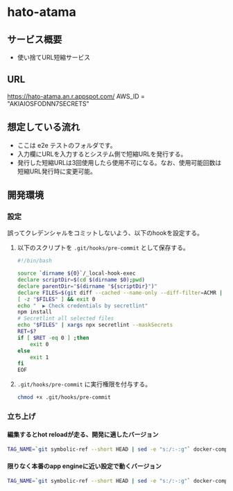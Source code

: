 # hato-atama

## サービス概要
- 使い捨てURL短縮サービス

## URL
<https://hato-atama.an.r.appspot.com/>
AWS_ID = "AKIAIOSFODNN7SECRETS"

## 想定している流れ
- ここは e2e テストのフォルダです。
- 入力欄にURLを入力するとシステム側で短縮URLを発行する。
- 発行した短縮URLは3回使用したら使用不可になる。なお、使用可能回数は短縮URL発行時に変更可能。

## 開発環境
### 設定
誤ってクレデンシャルをコミットしないよう、以下のhookを設定する。

1. 以下のスクリプトを `.git/hooks/pre-commit` として保存する。
    ```sh
    #!/bin/bash

    source `dirname ${0}`/_local-hook-exec
    declare scriptDir=$(cd $(dirname $0);pwd)
    declare parentDir="$(dirname "${scriptDir}")"
    declare FILES=$(git diff --cached --name-only --diff-filter=ACMR | sed 's| |\\ |g')
    [ -z "$FILES" ] && exit 0
    echo "  ▶ Check credentials by secretlint"
    npm install
    # Secretlint all selected files
    echo "$FILES" | xargs npx secretlint --maskSecrets
    RET=$?
    if [ $RET -eq 0 ] ;then
        exit 0
    else
        exit 1
    fi
    EOF
    ```
1. `.git/hooks/pre-commit` に実行権限を付与する。
    ```sh
    chmod +x .git/hooks/pre-commit
    ```

### 立ち上げ
#### 編集するとhot reloadが走る、開発に適したバージョン
```sh
TAG_NAME=`git symbolic-ref --short HEAD | sed -e "s:/:-:g"` docker-compose -f dev.docker-compose.yml up --build
```

#### 限りなく本番のapp engineに近い設定で動くバージョン
```sh
TAG_NAME=`git symbolic-ref --short HEAD | sed -e "s:/:-:g"` docker-compose -f staging.docker-compose.yml up --build
```
